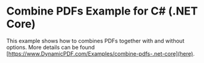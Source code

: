 ﻿# Combine PDFs Example for C# (.NET Core)

This example shows how to combines PDFs together with and without options. More details can be found
[https://www.DynamicPDF.com/Examples/combine-pdfs-.net-core](here).
